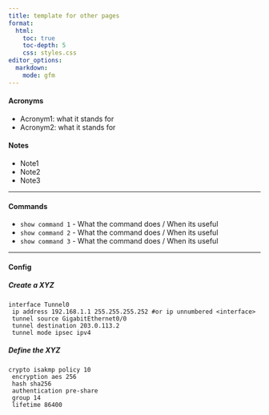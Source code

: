 ```yaml
---
title: template for other pages
format:
  html:
    toc: true
    toc-depth: 5
    css: styles.css
editor_options:
  markdown:
    mode: gfm
---
```

#### Acronyms

- Acronym1: what it stands for
- Acronym2: what it stands for

#### Notes

- Note1
- Note2
- Note3
	
---

#### Commands
- `show command 1` - What the command does / When its useful
- `show command 2` - What the command does / When its useful
- `show command 3` - What the command does / When its useful

---

#### Config

##### Create a XYZ
```
interface Tunnel0
 ip address 192.168.1.1 255.255.255.252 #or ip unnumbered <interface>
 tunnel source GigabitEthernet0/0
 tunnel destination 203.0.113.2
 tunnel mode ipsec ipv4
```

##### Define the XYZ
```
crypto isakmp policy 10
 encryption aes 256
 hash sha256
 authentication pre-share
 group 14
 lifetime 86400
```